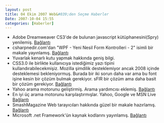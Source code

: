 ```yaml
---
layout: post
title: 04 Ekim 2007 Web&#039;den Seçme Haberler
Date: 2007-10-04 15:55
categories: [Haberler]
---
```


-   Adobe Dreamweaver CS3'de de bulunan javascript kütüphanesini(Spry)
    yenilemiş. [Bağlantı][]
-   csharpnedir.com'dan "WPF - Yeni Nesil Form Kontrolleri - 2" isimli
    bir makale yayınlamış. [Bağlantı][1]
-   Yuvarlak kenarlı kutu yapmak hakkında geniş bilgi.
-   CSS3.0 ile birlikte kullanıcıya istediğimiz yazı tipini
    kullandırabilecekmişiz. Mozilla şimdilik desteklemiyor ancak 2008
    içinde desteklemesi bekleniyormuş. Burada bir iki sorun daha var ama
    bu font işine kesin bir çözüm bulmak gerekiyor. sFIR bir çözüm ama
    daha basit bir çözüm gerekiyor. [Bağlantı][3]
-   Yahoo arama motorunu geliştirmiş. Arama yardımcısı eklemiş.
    [Bağlantı][4]
-   En iyi üç arama motorunu karşılaştırmışlar. Yahoo, Google ve MSN
    Live [Bağlantı][5]
-   SmashMagazine Web tarayıcıları hakkında güzel bir makale hazırlamış.
    [Bağlantı][6]
-   Microsoft .net Framework'ün kaynak kodlarını yayınlamış.
    [Bağlantı][7]


  [Bağlantı]: http://blogs.adobe.com/spryteam/2007/10/spry_16_and_the_dreamweaver_up.html
    "spry"
  [1]: http://www.csharpnedir.com/makalegoster.asp?Mid=797
    "yeni form kontrolleri"
  [3]: http://www.css3.info/webkit-has-web-fonts-support/ "yazı tipi "
  [4]: http://search.yahoo.com/ "yahoo arama"
  [5]: http://www.propeller.com/viewstory/2007/10/03/comparing-the-top-3-search-engines/?url=http%3A%2F%2Fwww.elegantdirectory.com%2Farticles%2Fcomparing-the-top-3-search-engines.html&frame=true
    "arama motorları"
  [6]: http://www.smashingmagazine.com/2007/10/02/browser-tests-services-and-compatibility-test-suites/
    "Bağlantı"
  [7]: http://weblogs.asp.net/scottgu/archive/2007/10/03/releasing-the-source-code-for-the-net-framework-libraries.aspx
    ".net framework"
